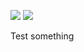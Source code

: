 [![](https://travis-ci.org/stelfrich/scijava-ci-deploy-test.svg?branch=master)](https://travis-ci.org/stelfrich/scijava-ci-deploy-test)
[![](https://ci.appveyor.com/api/projects/status/76b38ctt2kg77rj2?svg=true)](https://ci.appveyor.com/project/stelfrich/scijava-ci-deploy-test)

Test something
